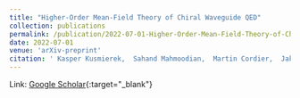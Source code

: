 ```yaml
---
title: "Higher-Order Mean-Field Theory of Chiral Waveguide QED"
collection: publications
permalink: /publication/2022-07-01-Higher-Order-Mean-Field-Theory-of-Chiral-Waveguide-QED
date: 2022-07-01
venue: 'arXiv-preprint'
citation: ' Kasper Kusmierek,  Sahand Mahmoodian,  Martin Cordier,  Jakob Hinney,  Arno Rauschenbeutel,  <strong>Max></strong> <strong>Schemmer</strong>,  Philipp Schneeweiss,  Jürgen Volz,  Klemens Hammerer, &quot;Higher-Order Mean-Field Theory of Chiral Waveguide QED.&quot; arXiv-preprint, 2022.'
---
```

Link: [Google Scholar](https://scholar.google.com/scholar?q=Higher+Order+Mean+Field+Theory+of+Chiral+Waveguide+QED){:target="_blank"}